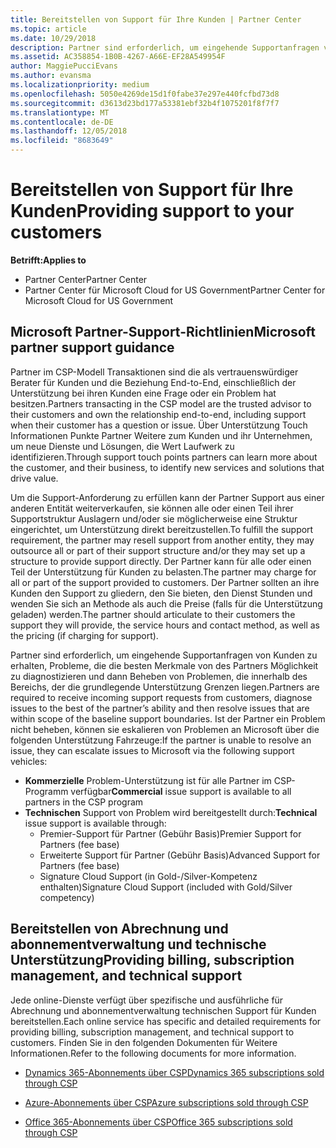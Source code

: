 ```yaml
---
title: Bereitstellen von Support für Ihre Kunden | Partner Center
ms.topic: article
ms.date: 10/29/2018
description: Partner sind erforderlich, um eingehende Supportanfragen von Kunden zu erhalten, Probleme, die die besten Merkmale von des Partners Möglichkeit zu diagnostizieren und dann Beheben von Problemen, die innerhalb des Bereichs, der die grundlegende Unterstützung Grenzen liegen.
ms.assetid: AC358854-1B0B-4267-A66E-EF28A549954F
author: MaggiePucciEvans
ms.author: evansma
ms.localizationpriority: medium
ms.openlocfilehash: 5050e4269de15d1f0fabe37e297e440fcfbd73d8
ms.sourcegitcommit: d3613d23bd177a53381ebf32b4f1075201f8f7f7
ms.translationtype: MT
ms.contentlocale: de-DE
ms.lasthandoff: 12/05/2018
ms.locfileid: "8683649"
---
```

# <a name="providing-support-to-your-customers"></a><span data-ttu-id="ec4e1-103">Bereitstellen von Support für Ihre Kunden</span><span class="sxs-lookup"><span data-stu-id="ec4e1-103">Providing support to your customers</span></span>

**<span data-ttu-id="ec4e1-104">Betrifft:</span><span class="sxs-lookup"><span data-stu-id="ec4e1-104">Applies to</span></span>**

-  <span data-ttu-id="ec4e1-105">Partner Center</span><span class="sxs-lookup"><span data-stu-id="ec4e1-105">Partner Center</span></span>
-  <span data-ttu-id="ec4e1-106">Partner Center für Microsoft Cloud for US Government</span><span class="sxs-lookup"><span data-stu-id="ec4e1-106">Partner Center for Microsoft Cloud for US Government</span></span>


## <a name="microsoft-partner-support-guidance"></a><span data-ttu-id="ec4e1-107">Microsoft Partner-Support-Richtlinien</span><span class="sxs-lookup"><span data-stu-id="ec4e1-107">Microsoft partner support guidance</span></span>

<span data-ttu-id="ec4e1-108">Partner im CSP-Modell Transaktionen sind die als vertrauenswürdiger Berater für Kunden und die Beziehung End-to-End, einschließlich der Unterstützung bei ihren Kunden eine Frage oder ein Problem hat besitzen.</span><span class="sxs-lookup"><span data-stu-id="ec4e1-108">Partners transacting in the CSP model are the trusted advisor to their customers and own the relationship end-to-end, including support when their customer has a question or issue.</span></span> <span data-ttu-id="ec4e1-109">Über Unterstützung Touch Informationen Punkte Partner Weitere zum Kunden und ihr Unternehmen, um neue Dienste und Lösungen, die Wert Laufwerk zu identifizieren.</span><span class="sxs-lookup"><span data-stu-id="ec4e1-109">Through support touch points partners can learn more about the customer, and their business, to identify new services and solutions that drive value.</span></span>

<span data-ttu-id="ec4e1-110">Um die Support-Anforderung zu erfüllen kann der Partner Support aus einer anderen Entität weiterverkaufen, sie können alle oder einen Teil ihrer Supportstruktur Auslagern und/oder sie möglicherweise eine Struktur eingerichtet, um Unterstützung direkt bereitzustellen.</span><span class="sxs-lookup"><span data-stu-id="ec4e1-110">To fulfill the support requirement, the partner may resell support from another entity, they may outsource all or part of their support structure and/or they may set up a structure to provide support directly.</span></span>  <span data-ttu-id="ec4e1-111">Der Partner kann für alle oder einen Teil der Unterstützung für Kunden zu belasten.</span><span class="sxs-lookup"><span data-stu-id="ec4e1-111">The partner may charge for all or part of the support provided to customers.</span></span> <span data-ttu-id="ec4e1-112">Der Partner sollten an ihre Kunden den Support zu gliedern, den Sie bieten, den Dienst Stunden und wenden Sie sich an Methode als auch die Preise (falls für die Unterstützung geladen) werden.</span><span class="sxs-lookup"><span data-stu-id="ec4e1-112">The partner should articulate to their customers the support they will provide, the service hours and contact method, as well as the pricing (if charging for support).</span></span> 

<span data-ttu-id="ec4e1-113">Partner sind erforderlich, um eingehende Supportanfragen von Kunden zu erhalten, Probleme, die die besten Merkmale von des Partners Möglichkeit zu diagnostizieren und dann Beheben von Problemen, die innerhalb des Bereichs, der die grundlegende Unterstützung Grenzen liegen.</span><span class="sxs-lookup"><span data-stu-id="ec4e1-113">Partners are required to receive incoming support requests from customers, diagnose issues to the best of the partner’s ability and then resolve issues that are within scope of the baseline support boundaries.</span></span> <span data-ttu-id="ec4e1-114">Ist der Partner ein Problem nicht beheben, können sie eskalieren von Problemen an Microsoft über die folgenden Unterstützung Fahrzeuge:</span><span class="sxs-lookup"><span data-stu-id="ec4e1-114">If the partner is unable to resolve an issue, they can escalate issues to Microsoft via the following support vehicles:</span></span>

- <span data-ttu-id="ec4e1-115">**Kommerzielle** Problem-Unterstützung ist für alle Partner im CSP-Programm verfügbar</span><span class="sxs-lookup"><span data-stu-id="ec4e1-115">**Commercial** issue support is available to all partners in the CSP program</span></span>
-   <span data-ttu-id="ec4e1-116">**Technischen** Support von Problem wird bereitgestellt durch:</span><span class="sxs-lookup"><span data-stu-id="ec4e1-116">**Technical** issue support is available through:</span></span>
    -   <span data-ttu-id="ec4e1-117">Premier-Support für Partner (Gebühr Basis)</span><span class="sxs-lookup"><span data-stu-id="ec4e1-117">Premier Support for Partners (fee base)</span></span>
    -   <span data-ttu-id="ec4e1-118">Erweiterte Support für Partner (Gebühr Basis)</span><span class="sxs-lookup"><span data-stu-id="ec4e1-118">Advanced Support for Partners (fee base)</span></span>
    -   <span data-ttu-id="ec4e1-119">Signature Cloud Support (in Gold-/Silver-Kompetenz enthalten)</span><span class="sxs-lookup"><span data-stu-id="ec4e1-119">Signature Cloud Support (included with Gold/Silver competency)</span></span>

## <a name="providing-billing-subscription-management-and-technical-support"></a><span data-ttu-id="ec4e1-120">Bereitstellen von Abrechnung und abonnementverwaltung und technische Unterstützung</span><span class="sxs-lookup"><span data-stu-id="ec4e1-120">Providing billing, subscription management, and technical support</span></span> 

<span data-ttu-id="ec4e1-121">Jede online-Dienste verfügt über spezifische und ausführliche für Abrechnung und abonnementverwaltung technischen Support für Kunden bereitstellen.</span><span class="sxs-lookup"><span data-stu-id="ec4e1-121">Each online service has specific and detailed requirements for providing billing, subscription management, and technical support to customers.</span></span> <span data-ttu-id="ec4e1-122">Finden Sie in den folgenden Dokumenten für Weitere Informationen.</span><span class="sxs-lookup"><span data-stu-id="ec4e1-122">Refer to the following documents for more information.</span></span>

-   [<span data-ttu-id="ec4e1-123">Dynamics 365-Abonnements über CSP</span><span class="sxs-lookup"><span data-stu-id="ec4e1-123">Dynamics 365 subscriptions sold through CSP</span></span>](https://www.microsoftpartnercommunity.com/t5/CSP/Microsoft-Partner-Support-Guidance/m-p/5262#M30)

-   [<span data-ttu-id="ec4e1-124">Azure-Abonnements über CSP</span><span class="sxs-lookup"><span data-stu-id="ec4e1-124">Azure subscriptions sold through CSP</span></span>](https://www.microsoftpartnercommunity.com/t5/CSP/Microsoft-Partner-Support-Guidance/m-p/5263#M31)

-   [<span data-ttu-id="ec4e1-125">Office 365-Abonnements über CSP</span><span class="sxs-lookup"><span data-stu-id="ec4e1-125">Office 365 subscriptions sold through CSP</span></span>](https://www.microsoftpartnercommunity.com/t5/CSP/Microsoft-Partner-Support-Guidance/m-p/5264#M32)



 

 



